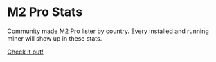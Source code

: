 # M2 Pro Stats

Community made M2 Pro lister by country.
Every installed and running miner will show up in these stats.

[Check it out!](http://map.mxchandbook.org)
